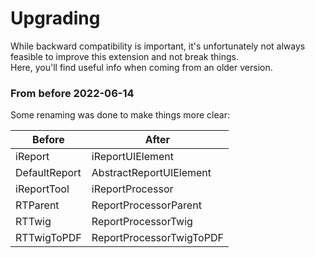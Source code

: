 # Upgrading

While backward compatibility is important, it's unfortunately not always feasible to improve this extension and not break things.  
Here, you'll find useful info when coming from an older version.

### From before 2022-06-14

Some renaming was done to make things more clear:

| Before                  | After                        |
| ----------------------- | ---------------------------- |
| iReport                 | iReportUIElement             |
| DefaultReport           | AbstractReportUIElement      |
| iReportTool             | iReportProcessor             |
| RTParent                | ReportProcessorParent        |
| RTTwig                  | ReportProcessorTwig          |
| RTTwigToPDF             | ReportProcessorTwigToPDF     |

